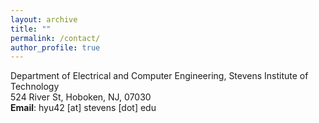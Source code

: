 ```yaml
---
layout: archive
title: ""
permalink: /contact/
author_profile: true
---
```


Department of Electrical and Computer Engineering, Stevens Institute of Technology  
524 River St, Hoboken, NJ, 07030  
**Email**: hyu42 \[at\] stevens \[dot\] edu
